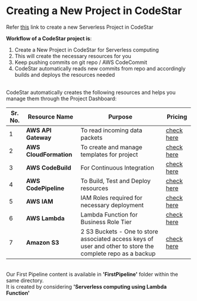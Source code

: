 # Creating a New Project in CodeStar

Refer [this](http://docs.aws.amazon.com/codestar/latest/userguide/sam-tutorial.html) link to create a new Serverless Project in CodeStar
<br>

<b>Workflow of a CodeStar project is</b>:
1.  Create a New Project in CodeStar for Serverless computing
2.  This will create the necessary resources for you
3.  Keep pushing commits on git repo / AWS CodeCommit
4.  CodeStar automatically reads new commits from repo and accordingly builds and deploys the resources needed

<br>
CodeStar automatically creates the following resources and helps you manage them through the Project Dashboard:

|Sr. No. | Resource Name     | Purpose | Pricing |
| --- | ---      | ---       | --- |
|1| <b>AWS API Gateway</b> | To read incoming data packets         |[check here](https://aws.amazon.com/api-gateway/pricing/) |
|2| <b>AWS CloudFormation</b>     | To create and manage templates for project |[check here](https://aws.amazon.com/cloudformation/pricing/) |
|3| <b>AWS CodeBuild</b>     | For Continuous Integration |[check here](https://aws.amazon.com/codebuild/pricing/) |
|4| <b>AWS CodePipeline</b>     | To Build, Test and Deploy resources |[check here](https://aws.amazon.com/codepipeline/pricing/) |
|5| <b>AWS IAM</b>     | IAM Roles required for necessary deployment |[check here](https://aws.amazon.com/govcloud-us/pricing/iam/) |
|6| <b>AWS Lambda</b>     | Lambda Function for Business Role Tier |[check here](https://aws.amazon.com/lambda/pricing/) |
|7| <b>Amazon S3</b>     | 2 S3 Buckets - One to store associated access keys of user and other to store the complete repo as a backup |[check here](https://aws.amazon.com/s3/pricing/) |



<br>
Our First Pipeline content is available in  <b>'FirstPipeline'</b> folder within the same directory.
<br>
It is created by considering <b>'Serverless computing using Lambda Function'</b>
